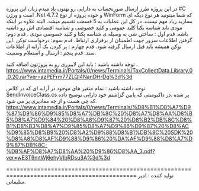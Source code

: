 در این پروژه طرز ارسال صورتحساب به دارایی رو بهتون یاد میدم.زبان این پروژه #C است و ورژن .Net 4.7.2 و خوده پروژه از نوع WinForm که شما میتونید هر نوع دیگه ای بسازید ریاد مهم نیست.
در کل این عملیات به 5 قسمت تقسیم میشه.
البته علاوه بر اینکه مودی باید شناسه یکتا کلید عمومی و کلید خصوصی و شناسه اقتصادی اش رو داشته باشه.
قدم اول : ساختن شی به وسیله ی شناسه یکتا و کلید خصوصی مودی .
قدم دوم: گرفتن اطلاعات سرور جهت اطمینان از برقراری ارتباط.
قدم سوم: درخواست توکن .این توکن همیشه باید قبل ارسال گرفته شود.
قدم چهارم : پر کردن یک آرایه از اطلاعات سند.
قدم پنجم : ارسال و استعلام وضعیت.

توجه داشته باشید : باید این لایبرری رو به پروژتون اضافه کنید .
https://www.intamedia.ir/Portals/0/news/Terminals/TaxCollectData.Library.0.0.20.rar?ver=azPEFrm77ZLQl4NanDHrDg%3d%3d

توجه داشته باشید : تمام متغیر های موجود در آرایه ای که در کلاس SendInvoiceClass.cs پر شده .در داکیومنتی که پایین گزاشتم خود دارایی توضیح داده که چی هست و از چه مقادیری پر می شود.
https://www.intamedia.ir/Portals/0/news/Terminals/%D8%B1%D8%A7%D9%87%D9%86%D9%85%D8%A7%DB%8C%20%D8%A7%D8%AA%D8%B5%D8%A7%D9%84%20%D8%A8%D9%87%20%D8%B2%DB%8C%D8%B1%D8%B3%D8%A7%D9%85%D8%A7%D9%86%D9%87%20%D8%AC%D9%85%D8%B9%20%D8%A2%D9%88%D8%B1%DB%8C%20SDK%20%D8%A8%D8%AF%D9%88%D9%86%20%DA%AF%D9%88%D8%A7%D9%87%DB%8C-%D8%AF%D8%A7%D8%AA%20%D9%86%D8%AA_3.pdf?ver=wE3T9mtWj6ehyVIbRDsu3A%3d%3d


============================================================================================
تولید کننده : امیر سلیمانی.
